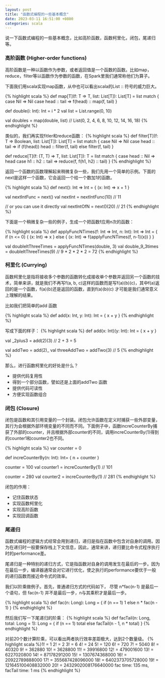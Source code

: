 ```yaml
---
layout: post
title: "函数式编程的一些基本概念"
date: 2023-03-11 16:51:00 +0800
categories: scala
--- 
```


说一下函数式编程的一些基本概念，比如高阶函数，函数柯里化，闭包，尾递归等。

### 高阶函数 (Higher-order functions)

高阶函数是一种以函数作为参数，或者返回值是一个函数的函数。比如map，reduce，filter等以函数作为参数的函数，在Spark里我们通常称他们为算子。

下面我们用scala实现map函数，从中也可以看出scala的List :: 符号的威力巨大。

{% highlight scala %} 
def map[T](f: T => T, list: List[T]): List[T] = list match {
  case Nil => Nil
  case head :: tail => f(head) :: map(f, tail)
}

def double(i: Int): Int = i * 2
val list = List.range(0, 10)

val doubles = map(double, list)  // List(0, 2, 4, 6, 8, 10, 12, 14, 16, 18)
{% endhighlight %}

类似的，我们再实现fitler和reduce函数：
{% highlight scala %} 
def filter[T](f: T => Boolean, list: List[T]): List[T] = list match {
  case Nil => Nil
  case head :: tail =>
    if (f(head)) head :: filter(f, tail)
    else filter(f, tail)
}

def reduce[T](f: (T, T) => T, list: List[T]): T = list match {
  case head :: Nil => head
  case h1 :: h2 :: tail => reduce(f, f(h1, h2) :: tail)
}
{% endhighlight %}


返回一个函数的函数理解起来稍微复杂一些，我们先用一个简单的示例。下面的next是这样一个函数，它会返回一个给一个数加1的函数。

{% highlight scala %} 
def next(): Int => Int = {
  (x: Int) => x + 1
}

val nextIntFunc = next()
val nextInt = nextIntFunc(10) // 11

// or you can use it directly
val nextIntOfN = next()(20) // 21
{% endhighlight %}
 
下面是一个稍微复杂一些的例子，生成一个把函数f应用n次的函数：

{% highlight scala %} 
def applyFuncNTimes(f: Int => Int, n: Int): Int => Int = {
  if (n <= 0) {
    (x: Int) => x
  } else {
    (x: Int) => f(applyFuncNTimes(f, n-1)(x))
  }
}

val doubleItThreeTimes = applyFuncNTimes(double, 3)
val double_9_3times = doubleItThreeTimes(9)   // 9 * 2 * 2 * 2 = 72
{% endhighlight %}
 
### 柯里化 (Currying)
函数柯里化是指将接收多个参数的函数转化成接收单个参数并返回另一个函数的技术，简单来讲，就是我们不再写f(a, b, c)这样的函数而是写f(a)(b)(c)，其中f(a)返回的是一个函数，f(a)(b)还是返回的函数，直到f(a)(b)(c) 才可能是我们通常意义上理解的结果。

比如我们把简单的add 函数

{% highlight scala %} 
def add(x: Int, y: Int): Int = {
  x + y
}
{% endhighlight %}

写成下面的样子：
{% highlight scala %} 
def add(x: Int)(y: Int): Int = {
  x + y
}

val _2plus3 = add(2)(3)     // 2 + 3 = 5

val addTwo = add(2)_
val threeAddTwo = addTwo(3) // 5
{% endhighlight %}

那么，进行函数柯里化的好处是什么？

* 提供代码复用性
* 得到一个部分函数，譬如还是上面的addTwo 函数
* 提供代码可读性
* 方便实现函数组合


### 闭包 (Closure)

闭包是函数和其引用变量的一个封装。闭包允许函数在定义时捕获一些外部变量，其行为会根据外部环境变量的不同而不同。下面例子中，函数increCounterBy捕获了外部的counter，并且根据外部counter的不同，调用increCounterBy(1)得到的counter1和counter2也不同。

{% highlight scala %} 
var counter = 0

def increCounterBy(n: Int): Int= {
  n + counter
}

counter = 100 
val counter1 = increCounterBy(1)  // 101

counter = 280 
val counter2 = increCounterBy(1)  // 281
{% endhighlight %}

闭包的作用：
* 记住函数状态
* 实现函数柯里化
* 实现高阶函数
* 实现回调函数

  
### 尾递归
函数式编程的逻辑方式经常会用到递归，递归是指在函数中包含对自身的调用。因为在递归时一般要保存栈上下文信息，因此，通常来讲，递归要比命令式程序执行时的performance差。

尾递归是一种特别的递归方式，它是指函数对自身的调用发生在最后的一步。因为在最后一步，编译器通常会对它进行优化，使之执行的performance要优于一般的递归函数而接近命令式的效率。

我们以阶乘做例子。首先，普通递归方式的代码如下， 尽管 n*fac(n-1) 是最后一个语句，但 fac(n-1) 并不是最后一步，n与其乘积才是最后一步。

{% highlight scala %} 
def fac(n: Long): Long = {
  if (n == 1)
    1
  else
    n * fac(n - 1)
}
{% endhighlight %}

然后我们写一下尾递归的阶乘：
{% highlight scala %} 
def facTail(n: Long, total: Long = 1): Long = {
  if (n == 1) total
  else facTail(n - 1, n * total)
}
{% endhighlight %}

对前20个数计算阶乘，可以看出两者执行效率差距极大，达到2个数量级。
{% highlight scala %}1! = 1
2! = 2
3! = 6
4! = 24
5! = 120
6! = 720
7! = 5040
8! = 40320
9! = 362880
10! = 3628800
11! = 39916800
12! = 479001600
13! = 6227020800
14! = 87178291200
15! = 1307674368000
16! = 20922789888000
17! = 355687428096000
18! = 6402373705728000
19! = 121645100408832000
20! = 2432902008176640000
fac time: 135 ms, facTail time: 1 ms
{% endhighlight %}